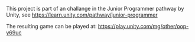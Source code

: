 This project is part of an challange in the Junior Programmer pathway by Unity, see https://learn.unity.com/pathway/junior-programmer

The resulting game can be played at: https://play.unity.com/mg/other/oop-y69uc
